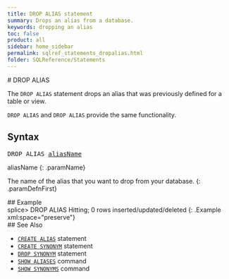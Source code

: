 ```yaml
---
title: DROP ALIAS statement
summary: Drops an alias from a database.
keywords: dropping an alias
toc: false
product: all
sidebar: home_sidebar
permalink: sqlref_statements_dropalias.html
folder: SQLReference/Statements
---
```

<section>
<div class="TopicContent" data-swiftype-index="true" markdown="1">
# DROP ALIAS

The `DROP ALIAS` statement drops an alias that was previously defined
for a table or view.

<p class="noteIcon"><code>DROP ALIAS</code> and <code>DROP ALIAS</code> provide the same functionality.</p>

## Syntax

<div class="fcnWrapperWide"><pre class="FcnSyntax">
DROP ALIAS <a href="sqlref_identifiers_types.html#AliasName">aliasName</a></pre>

</div>
<div class="paramList" markdown="1">
aliasName
{: .paramName}

The name of the alias that you want to drop from your database.
{: .paramDefnFirst}

</div>
## Example

<div class="preWrapper" markdown="1">
    splice> DROP ALIAS Hitting;
    0 rows inserted/updated/deleted
{: .Example xml:space="preserve"}

</div>
## See Also


* [`CREATE ALIAS`](sqlref_statements_createalias.html) statement
* [`CREATE SYNONYM`](sqlref_statements_createsynonym.html) statement
* [`DROP SYNONYM`](sqlref_statements_dropsynonym.html) statement
* [`SHOW ALIASES`](cmdlineref_showaliases.html) command
* [`SHOW SYNONYMS`](cmdlineref_showsynonyms.html) command

</div>
</section>
